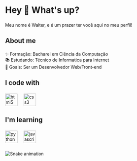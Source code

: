 <h1 align="left">Hey 👋 What's up?</h1>

###

<p align="left">Meu nome é Walter, e é um prazer ter você aqui no meu perfil!</p>

###

<h2 align="left">About me</h2>

###

<p align="left">✨ Formação: Bacharel em Ciência da Computação<br>📚 Estudando: Técnico de Informatica  para Internet<br>🎯 Goals: Ser um Desenvolvedor Web/Front-end</p>

###

<h2 align="left">I code with</h2>

###

<div align="left">
  <img src="https://cdn.jsdelivr.net/gh/devicons/devicon/icons/html5/html5-original.svg" height="40" alt="html5 logo"  />
  <img width="12" />
  <img src="https://cdn.jsdelivr.net/gh/devicons/devicon/icons/css3/css3-original.svg" height="40" alt="css3 logo"  />
</div>

###

<h2 align="left">I'm learning</h2>

###

<div align="left">
  <img src="https://cdn.jsdelivr.net/gh/devicons/devicon/icons/python/python-original.svg" height="40" alt="python logo"  />
  <img width="12" />
  <img src="https://cdn.jsdelivr.net/gh/devicons/devicon/icons/javascript/javascript-original.svg" height="40" alt="javascript logo"  />
</div>

###

<img src="https://raw.githubusercontent.com/waltejunior/waltejunior/output/snake.svg" alt="Snake animation" />

###
